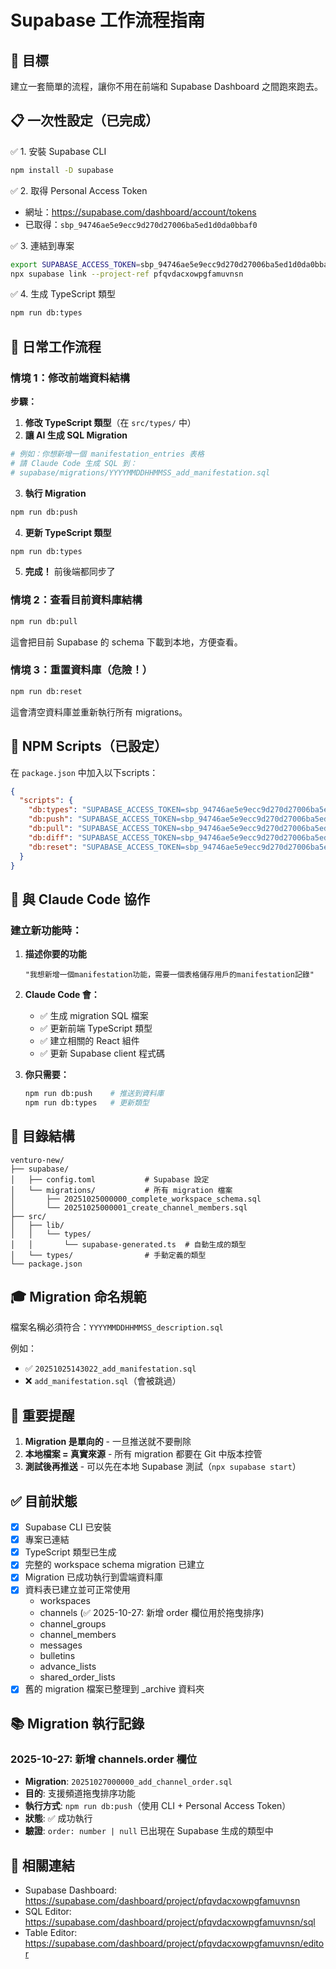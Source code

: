 # Supabase 工作流程指南

## 🎯 目標

建立一套簡單的流程，讓你不用在前端和 Supabase Dashboard 之間跑來跑去。

## 📋 一次性設定（已完成）

✅ 1. 安裝 Supabase CLI

```bash
npm install -D supabase
```

✅ 2. 取得 Personal Access Token

- 網址：https://supabase.com/dashboard/account/tokens
- 已取得：`sbp_94746ae5e9ecc9d270d27006ba5ed1d0da0bbaf0`

✅ 3. 連結到專案

```bash
export SUPABASE_ACCESS_TOKEN=sbp_94746ae5e9ecc9d270d27006ba5ed1d0da0bbaf0
npx supabase link --project-ref pfqvdacxowpgfamuvnsn
```

✅ 4. 生成 TypeScript 類型

```bash
npm run db:types
```

## 🔄 日常工作流程

### 情境 1：修改前端資料結構

**步驟：**

1. **修改 TypeScript 類型**（在 `src/types/` 中）
2. **讓 AI 生成 SQL Migration**

```bash
# 例如：你想新增一個 manifestation_entries 表格
# 請 Claude Code 生成 SQL 到：
# supabase/migrations/YYYYMMDDHHMMSS_add_manifestation.sql
```

3. **執行 Migration**

```bash
npm run db:push
```

4. **更新 TypeScript 類型**

```bash
npm run db:types
```

5. **完成！** 前後端都同步了

### 情境 2：查看目前資料庫結構

```bash
npm run db:pull
```

這會把目前 Supabase 的 schema 下載到本地，方便查看。

### 情境 3：重置資料庫（危險！）

```bash
npm run db:reset
```

這會清空資料庫並重新執行所有 migrations。

## 📝 NPM Scripts（已設定）

在 `package.json` 中加入以下scripts：

```json
{
  "scripts": {
    "db:types": "SUPABASE_ACCESS_TOKEN=sbp_94746ae5e9ecc9d270d27006ba5ed1d0da0bbaf0 npx supabase gen types typescript --project-id pfqvdacxowpgfamuvnsn > src/lib/types/supabase-generated.ts",
    "db:push": "SUPABASE_ACCESS_TOKEN=sbp_94746ae5e9ecc9d270d27006ba5ed1d0da0bbaf0 npx supabase db push",
    "db:pull": "SUPABASE_ACCESS_TOKEN=sbp_94746ae5e9ecc9d270d27006ba5ed1d0da0bbaf0 npx supabase db pull",
    "db:diff": "SUPABASE_ACCESS_TOKEN=sbp_94746ae5e9ecc9d270d27006ba5ed1d0da0bbaf0 npx supabase db diff -f",
    "db:reset": "SUPABASE_ACCESS_TOKEN=sbp_94746ae5e9ecc9d270d27006ba5ed1d0da0bbaf0 npx supabase db reset"
  }
}
```

## 🤖 與 Claude Code 協作

### 建立新功能時：

1. **描述你要的功能**

   ```
   "我想新增一個manifestation功能，需要一個表格儲存用戶的manifestation記錄"
   ```

2. **Claude Code 會：**
   - ✅ 生成 migration SQL 檔案
   - ✅ 更新前端 TypeScript 類型
   - ✅ 建立相關的 React 組件
   - ✅ 更新 Supabase client 程式碼

3. **你只需要：**
   ```bash
   npm run db:push    # 推送到資料庫
   npm run db:types   # 更新類型
   ```

## 📂 目錄結構

```
venturo-new/
├── supabase/
│   ├── config.toml           # Supabase 設定
│   └── migrations/           # 所有 migration 檔案
│       ├── 20251025000000_complete_workspace_schema.sql
│       └── 20251025000001_create_channel_members.sql
├── src/
│   ├── lib/
│   │   └── types/
│   │       └── supabase-generated.ts  # 自動生成的類型
│   └── types/                # 手動定義的類型
└── package.json
```

## 🎓 Migration 命名規範

檔案名稱必須符合：`YYYYMMDDHHMMSS_description.sql`

例如：

- ✅ `20251025143022_add_manifestation.sql`
- ❌ `add_manifestation.sql`（會被跳過）

## 🚨 重要提醒

1. **Migration 是單向的** - 一旦推送就不要刪除
2. **本地檔案 = 真實來源** - 所有 migration 都要在 Git 中版本控管
3. **測試後再推送** - 可以先在本地 Supabase 測試（`npx supabase start`）

## ✅ 目前狀態

- [x] Supabase CLI 已安裝
- [x] 專案已連結
- [x] TypeScript 類型已生成
- [x] 完整的 workspace schema migration 已建立
- [x] Migration 已成功執行到雲端資料庫
- [x] 資料表已建立並可正常使用
  - workspaces
  - channels (✅ 2025-10-27: 新增 order 欄位用於拖曳排序)
  - channel_groups
  - channel_members
  - messages
  - bulletins
  - advance_lists
  - shared_order_lists
- [x] 舊的 migration 檔案已整理到 \_archive 資料夾

## 📚 Migration 執行記錄

### 2025-10-27: 新增 channels.order 欄位

- **Migration**: `20251027000000_add_channel_order.sql`
- **目的**: 支援頻道拖曳排序功能
- **執行方式**: `npm run db:push`（使用 CLI + Personal Access Token）
- **狀態**: ✅ 成功執行
- **驗證**: `order: number | null` 已出現在 Supabase 生成的類型中

## 🔗 相關連結

- Supabase Dashboard: https://supabase.com/dashboard/project/pfqvdacxowpgfamuvnsn
- SQL Editor: https://supabase.com/dashboard/project/pfqvdacxowpgfamuvnsn/sql
- Table Editor: https://supabase.com/dashboard/project/pfqvdacxowpgfamuvnsn/editor
